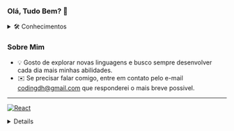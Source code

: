 ### Olá, Tudo Bem? 👋

  <details padding="10px">
    <summary>🛠 Conhecimentos</summary>
   <a>  
     <img src="https://badgen.net/badge/icon/GitHub?icon=github&label"/>
     <img src="https://badgen.net/badge/icon/VisualStudio?icon=visualstudio&label"/>
     <img src="https://badgen.net/badge/icon/Typescript?icon=typescript&label"/>
     <img src="https://badgen.net/badge/React/React/blue?icon=htps://cdn.jsdelivr.net/gh/devicons/devicon/icons/react/react-original.svg&label"/>
     <img src="https://badgen.net/badge/Html/Html/blue/?icon=https://cdn.jsdelivr.net/gh/devicons/devicon/icons/devicon/devicon-original.svg&label"/>
 

    </a>
  </details>

### Sobre Mim
<!--![Snake animation](https://github.com/USERNAME/Danrlei-Hornke/blob/output/github-contribution-grid-snake.svg)-->
  - 💡 Gosto de explorar novas linguagens e busco sempre desenvolver cada dia mais minhas abilidades.
  - ✉️ Se precisar falar comigo, entre em contato pelo e-mail codingdh@gmail.com que responderei o mais breve possivel.
__________________________________________________________________________________________________________________________________
<a href=""><img alt="React" src="https://img.shields.io/badge/React-black?style=flat-square&logo=react"></a>
<details>//🛠  **Conhecimentos :**
  <br>

--
[![Github Badge](https://img.shields.io/badge/-Github-000?style=flat-square&logo=Github&logoColor=white&link=https://github.com/Danrlei-Hornke)](https://github.com/Danrlei-Hornke)
--
  <datails>
________________________________________________________________________________________________________________________________________
  **Social :**
  --
  [![Linkedin Badge](https://img.shields.io/badge/-LinkedIn-blue?style=flat-square&logo=Linkedin&logoColor=white&link=https://www.linkedin.com/in/danrlei-dscoding/)](https://www.linkedin.com/in/danrlei-dscoding/)
  

